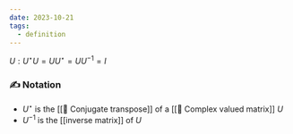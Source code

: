 ```yaml
---
date: 2023-10-21
tags:
  - definition
---
```

$U: U^\star U = UU^\star = UU^{-1} = I$ 
### ✍️ Notation
- $U^\star$ is the [[📘 Conjugate transpose]] of a [[📘 Complex valued matrix]] $U$
- $U^{-1}$ is the [[inverse matrix]] of $U$